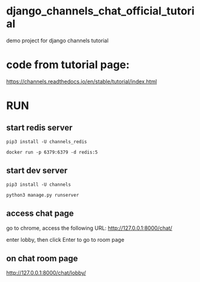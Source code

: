 # django_channels_chat_official_tutorial
demo project for django channels tutorial


# code from tutorial page:
https://channels.readthedocs.io/en/stable/tutorial/index.html

# RUN

## start redis server

```
pip3 install -U channels_redis

docker run -p 6379:6379 -d redis:5
```

## start dev server
```
pip3 install -U channels

python3 manage.py runserver
```

## access chat page
go to chrome, access the following URL:
http://127.0.0.1:8000/chat/

enter lobby, then click Enter to go to room page

## on chat room page
http://127.0.0.1:8000/chat/lobby/





